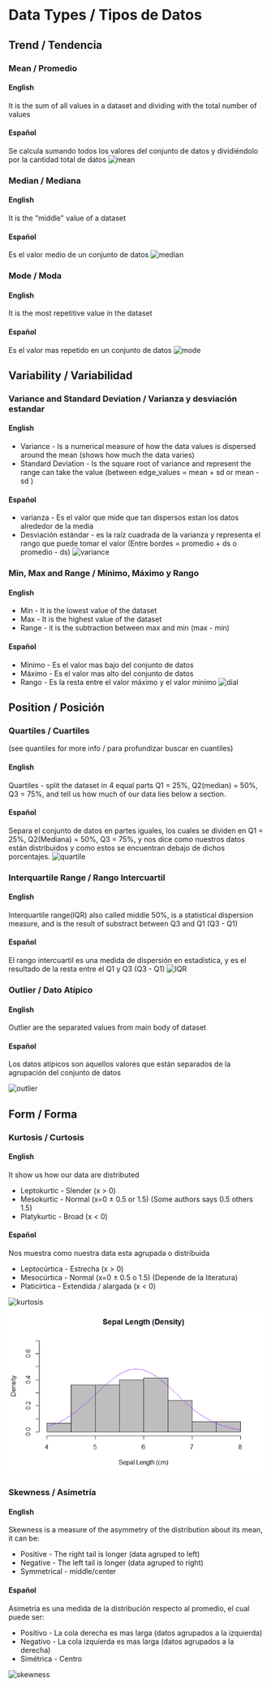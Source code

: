 # Data Types / Tipos de Datos

## Trend / Tendencia
### Mean / Promedio
#### English
It is the sum of all values in a dataset and dividing with the total number of values 
#### Español
Se calcula sumando todos los valores del conjunto de datos y dividiéndolo por la cantidad total de datos
![mean](https://pharmafactz.com/wp-content/uploads/2017/11/p2.png)

### Median / Mediana
#### English
It is the "middle" value of a dataset
#### Español
Es el valor medio de un conjunto de datos
![median](https://upload.wikimedia.org/wikipedia/commons/thumb/c/cf/Finding_the_median.png/1200px-Finding_the_median.png)

### Mode / Moda
#### English
It is the most repetitive value in the dataset
#### Español
Es el valor mas repetido en un conjunto de datos 
![mode](https://www.wikihow.com/images/thumb/2/29/Find-Mean%2C-Median%2C-and-Mode-Step-7-Version-2.jpg/aid1660401-v4-728px-Find-Mean%2C-Median%2C-and-Mode-Step-7-Version-2.jpg)

## Variability / Variabilidad
### Variance and Standard Deviation / Varianza y desviación estandar
#### English
- Variance - Is a numerical measure of how the data values is dispersed around the mean (shows how much the data varies)
- Standard Deviation - Is the square root of variance and represent the range can take the value (between edge_values = mean + sd or mean - sd )
#### Español
- varianza - Es el valor que mide que tan dispersos estan los datos alrededor de la media
- Desviación estándar - es la raíz cuadrada de la varianza y representa el rango que puede tomar el valor (Entre bordes = promedio + ds o promedio - ds)
![variance](http://statisticslectures.com/images/samplevarstd.gif)

### Min, Max and Range / Mínimo, Máximo y Rango
#### English
- Min - It is the lowest value of the dataset
- Max - It is the highest value of the dataset
- Range - it is the subtraction between max and min (max - min)
#### Español
- Mínimo - Es el valor mas bajo del conjunto de datos
- Máximo - Es el valor mas alto del conjunto de datos
- Rango - Es la resta entre el valor máximo y el valor minimo
![dial](https://www.first5000.com.au/wp-content/uploads/2017/10/Dial-up-your-courage-4-1024x683-610x400.png)

## Position / Posición 
### Quartiles / Cuartiles
(see quantiles for more info / para profundizar buscar en cuantiles)
#### English
Quartiles - split the dataset in 4 equal parts Q1 = 25%, Q2(median) = 50%, Q3 = 75%, and tell us how much of our data lies below a section. 
#### Español
Separa el conjunto de datos en partes iguales, los cuales se dividen en Q1 = 25%, Q2(Mediana) = 50%, Q3 = 75%, y nos dice como nuestros datos están distribuidos y como estos se encuentran debajo de dichos porcentajes.
![quartile](https://i.stack.imgur.com/L4GEM.png)

### Interquartile Range / Rango Intercuartil
#### English
Interquartile range(IQR) also called middle 50%, is a statistical dispersion measure, and is the result of substract between Q3 and Q1 (Q3 - Q1)
#### Español
El rango intercuartil es una medida de dispersión en estadística, y es el resultado de la resta entre el Q1 y Q3 (Q3 - Q1)
![IQR](https://i2.wp.com/makemeanalyst.com/wp-content/uploads/2017/05/IQR-1.png?resize=431%2C460)

### Outlier / Dato Atípico
#### English
Outlier are the separated values from main body of dataset
#### Español
Los datos atípicos son aquellos valores que están separados de la agrupación del conjunto de datos

![outlier](https://baldscientist.files.wordpress.com/2013/02/outliers1.jpg)

## Form / Forma
### Kurtosis / Curtosis
#### English
It show us how our data are distributed 
- Leptokurtic - Slender (x > 0)
- Mesokurtic - Normal (x=0 ± 0.5 or 1.5) (Some authors says 0.5 others 1.5)
- Platykurtic - Broad (x < 0)
#### Español
Nos muestra como nuestra data esta agrupada o distribuida
- Leptocúrtica - Estrecha (x > 0)
- Mesocúrtica - Normal (x=0 ± 0.5 o 1.5) (Depende de la literatura)
- Platicírtica - Extendida / alargada (x < 0)
  
![kurtosis](https://miro.medium.com/max/742/1*Nqu07THa7APRTOF7kaVr5Q.jpeg)
![Example-kurtosis](Iris&#32;sepal&#32;length&#32;distribution.png)

### Skewness / Asimetría
#### English
Skewness is a measure of the asymmetry of the distribution about its mean, it can be: 
- Positive - The right tail is longer (data agruped to left)
- Negative - The left tail is longer (data agruped to right)
- Symmetrical - middle/center
#### Español
Asimetría es una medida de la distribución respecto al promedio, el cual puede ser: 
- Positivo - La cola derecha es mas larga (datos agrupados a la izquierda)
- Negativo - La cola izquierda es mas larga (datos agrupados a la derecha)
- Simétrica - Centro 

![skewness](https://miro.medium.com/max/1200/1*nj-Ch3AUFmkd0JUSOW_bTQ.jpeg)